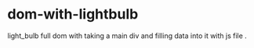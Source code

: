 # dom-with-lightbulb
light_bulb full dom with taking a main div and filling data into it with js file .
